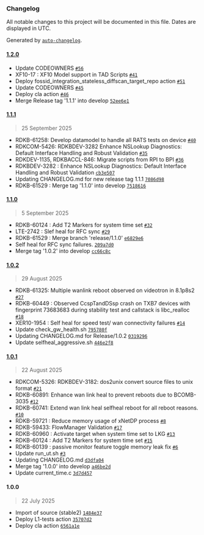 ### Changelog

All notable changes to this project will be documented in this file. Dates are displayed in UTC.

Generated by [`auto-changelog`](https://github.com/CookPete/auto-changelog).

#### [1.2.0](https://github.com/rdkcentral/test-and-diagnostic/compare/1.1.1...1.2.0)

- Update CODEOWNERS [`#56`](https://github.com/rdkcentral/test-and-diagnostic/pull/56)
- XF10-17 : XF10 Model support in TAD Scripts [`#41`](https://github.com/rdkcentral/test-and-diagnostic/pull/41)
- Deploy fossid_integration_stateless_diffscan_target_repo action [`#51`](https://github.com/rdkcentral/test-and-diagnostic/pull/51)
- Update CODEOWNERS [`#45`](https://github.com/rdkcentral/test-and-diagnostic/pull/45)
- Deploy cla action [`#46`](https://github.com/rdkcentral/test-and-diagnostic/pull/46)
- Merge Release tag '1.1.1' into develop [`52ee6e1`](https://github.com/rdkcentral/test-and-diagnostic/commit/52ee6e1d38f80b7818aab08c563bac86023b6e49)

#### [1.1.1](https://github.com/rdkcentral/test-and-diagnostic/compare/1.1.0...1.1.1)

> 25 September 2025

- RDKB-61258: Develop datamodel to handle all RATS tests on device [`#40`](https://github.com/rdkcentral/test-and-diagnostic/pull/40)
- RDKCOM-5426: RDKBDEV-3282 Enhance NSLookup Diagnostics: Default Interface Handling and Robust Validation [`#35`](https://github.com/rdkcentral/test-and-diagnostic/pull/35)
- RDKDEV-1135, RDKBACCL-846: Migrate scripts from RPI to BPI [`#36`](https://github.com/rdkcentral/test-and-diagnostic/pull/36)
- RDKBDEV-3282 : Enhance NSLookup Diagnostics: Default Interface Handling and Robust Validation [`cb3e507`](https://github.com/rdkcentral/test-and-diagnostic/commit/cb3e507fdf76b752709d36c3826f17f1ce044f68)
- Updating CHANGELOG.md for new release tag 1.1.1 [`7086d98`](https://github.com/rdkcentral/test-and-diagnostic/commit/7086d98284870598337f7d335668e7d439e91d80)
- RDKB-61529 : Merge tag '1.1.0' into develop [`7518616`](https://github.com/rdkcentral/test-and-diagnostic/commit/7518616ceba63481756c1517cb78c2ec2476da7b)

#### [1.1.0](https://github.com/rdkcentral/test-and-diagnostic/compare/1.0.2...1.1.0)

> 5 September 2025

- RDKB-60124 : Add T2 Markers for system time set [`#32`](https://github.com/rdkcentral/test-and-diagnostic/pull/32)
- LTE-2742 : Slef heal for RFC sync [`#29`](https://github.com/rdkcentral/test-and-diagnostic/pull/29)
- RDKB-61529 : Merge branch 'release/1.1.0' [`e6829e6`](https://github.com/rdkcentral/test-and-diagnostic/commit/e6829e6cb4ae3ca62f4ae27037aa3a9adb0cc1e6)
- Self heal for RFC sync failures. [`209a7d0`](https://github.com/rdkcentral/test-and-diagnostic/commit/209a7d01d296c1a49008d71cfb983c89e429457a)
- Merge tag '1.0.2' into develop [`cc66c8c`](https://github.com/rdkcentral/test-and-diagnostic/commit/cc66c8c29ea9ba30f915037504632f5f5f4b25d6)

#### [1.0.2](https://github.com/rdkcentral/test-and-diagnostic/compare/1.0.1...1.0.2)

> 29 August 2025

-  RDKB-61325: Multiple wanlink reboot observed on videotron in 8.1p8s2 [`#27`](https://github.com/rdkcentral/test-and-diagnostic/pull/27)
- RDKB-60449 : Observed  CcspTandDSsp crash on TXB7 devices with fingerprint 73683683  during stability test and callstack is libc_realloc [`#18`](https://github.com/rdkcentral/test-and-diagnostic/pull/18)
- XER10-1954 : Self heal for speed test/ wan connectivity failures [`#14`](https://github.com/rdkcentral/test-and-diagnostic/pull/14)
- Update check_gw_health.sh [`795780f`](https://github.com/rdkcentral/test-and-diagnostic/commit/795780fc0010e6daedbd36184558ea7413066012)
- Updating CHANGELOG.md for Release/1.0.2 [`0319296`](https://github.com/rdkcentral/test-and-diagnostic/commit/0319296c6da006d4bec0178e05403a9f599a07b4)
- Update selfheal_aggressive.sh [`446e2f8`](https://github.com/rdkcentral/test-and-diagnostic/commit/446e2f8024cb0847d9e5ea5ca61a99360b802d30)

#### [1.0.1](https://github.com/rdkcentral/test-and-diagnostic/compare/1.0.0...1.0.1)

> 22 August 2025

- RDKCOM-5326: RDKBDEV-3182: dos2unix convert source files to unix format [`#21`](https://github.com/rdkcentral/test-and-diagnostic/pull/21)
- RDKB-60891: Enhance wan link heal to prevent reboots due to BCOMB-3035 [`#12`](https://github.com/rdkcentral/test-and-diagnostic/pull/12)
- RDKB-60741: Extend wan link heal selfheal reboot for all reboot reasons. [`#10`](https://github.com/rdkcentral/test-and-diagnostic/pull/10)
- RDKB-59721 : Reduce memory usage of xNetDP process [`#8`](https://github.com/rdkcentral/test-and-diagnostic/pull/8)
- RDKB-59433: FlowManager Validation [`#17`](https://github.com/rdkcentral/test-and-diagnostic/pull/17)
-  RDKB-60960 : Activate target when system time set to LKG [`#13`](https://github.com/rdkcentral/test-and-diagnostic/pull/13)
- RDKB-60124 :   Add T2 Markers for system time set [`#15`](https://github.com/rdkcentral/test-and-diagnostic/pull/15)
- RDKB-60139 : passive monitor feature toggle memory leak fix [`#6`](https://github.com/rdkcentral/test-and-diagnostic/pull/6)
- Update run_ut.sh [`#3`](https://github.com/rdkcentral/test-and-diagnostic/pull/3)
- Updating CHANGELOG.md [`d3dfa04`](https://github.com/rdkcentral/test-and-diagnostic/commit/d3dfa04c0c6963d0a1945aa157987cfeaf3af918)
- Merge tag '1.0.0' into develop [`a46be2d`](https://github.com/rdkcentral/test-and-diagnostic/commit/a46be2dcaab8cd166de390cb505ee158e6bf70c5)
- Update current_time.c [`3d7d457`](https://github.com/rdkcentral/test-and-diagnostic/commit/3d7d4571566f99df1b45d37c00a2c22d601a2e10)

#### 1.0.0

> 22 July 2025

- Import of source (stable2) [`1484e37`](https://github.com/rdkcentral/test-and-diagnostic/commit/1484e37955c883ed5e3010d76ff62205b8166c5b)
- Deploy L1-tests action [`35707d2`](https://github.com/rdkcentral/test-and-diagnostic/commit/35707d254d73b576a39c992afd552562853f603f)
- Deploy cla action [`6561a1e`](https://github.com/rdkcentral/test-and-diagnostic/commit/6561a1ee278b01b9296e81715a9737ec1c5b248c)
